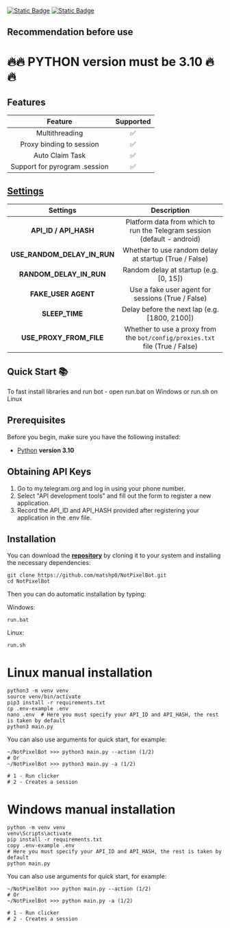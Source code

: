 [![Static Badge](https://img.shields.io/badge/Telegram-Channel-Link?style=for-the-badge&logo=Telegram&logoColor=white&logoSize=auto&color=blue)](https://t.me/+jJhUfsfFCn4zZDk0)       [![Static Badge](https://img.shields.io/badge/Telegram-Bot%20Link-Link?style=for-the-badge&logo=Telegram&logoColor=white&logoSize=auto&color=blue)](https://t.me/catsgang_bot/join?startapp=BBbpkhoDpCz4-1wY-ZHVs)

## Recommendation before use

# 🔥🔥 PYTHON version must be 3.10 🔥🔥


## Features  
|                         Feature                          | Supported |
|:--------------------------------------------------------:|:---------:|
|                      Multithreading                      |     ✅     |
|                 Proxy binding to session                 |     ✅     |
|                    Auto Claim Task                       |     ✅     |
|              Support for pyrogram .session               |     ✅     |


## [Settings](https://github.com/GravelFire/MajorBot/blob/main/.env-example/)
|        Settings         |                                 Description                                  |
|:-----------------------:|:----------------------------------------------------------------------------:|
|  **API_ID / API_HASH**  |   Platform data from which to run the Telegram session (default - android)   |
| **USE_RANDOM_DELAY_IN_RUN**  |            Whether to use random delay at startup (True / False)             |
| **RANDOM_DELAY_IN_RUN**      |                    Random delay at startup (e.g. [0, 15])                    |
| **FAKE_USER AGENT** |              Use a fake user agent for sessions (True / False)               |
| **SLEEP_TIME**          |                Delay before the next lap (e.g. [1800, 2100])                 |
| **USE_PROXY_FROM_FILE** | Whether to use a proxy from the `bot/config/proxies.txt` file (True / False) |

## Quick Start 📚

To fast install libraries and run bot - open run.bat on Windows or run.sh on Linux

## Prerequisites
Before you begin, make sure you have the following installed:
- [Python](https://www.python.org/downloads/) **version 3.10**

## Obtaining API Keys
1. Go to my.telegram.org and log in using your phone number.
2. Select "API development tools" and fill out the form to register a new application.
3. Record the API_ID and API_HASH provided after registering your application in the .env file.

## Installation
You can download the [**repository**](https://github.com/GravelFire/CatsGangBot) by cloning it to your system and installing the necessary dependencies:
```shell
git clone https://github.com/matshp0/NotPixelBot.git
cd NotPixelBot
```

Then you can do automatic installation by typing:

Windows:
```shell
run.bat
```

Linux:
```shell
run.sh
```

# Linux manual installation
```shell
python3 -m venv venv
source venv/bin/activate
pip3 install -r requirements.txt
cp .env-example .env
nano .env  # Here you must specify your API_ID and API_HASH, the rest is taken by default
python3 main.py
```

You can also use arguments for quick start, for example:
```shell
~/NotPixelBot >>> python3 main.py --action (1/2)
# Or
~/NotPixelBot >>> python3 main.py -a (1/2)

# 1 - Run clicker
# 2 - Creates a session
```

# Windows manual installation
```shell
python -m venv venv
venv\Scripts\activate
pip install -r requirements.txt
copy .env-example .env
# Here you must specify your API_ID and API_HASH, the rest is taken by default
python main.py
```

You can also use arguments for quick start, for example:
```shell
~/NotPixelBot >>> python main.py --action (1/2)
# Or
~/NotPixelBot >>> python main.py -a (1/2)

# 1 - Run clicker
# 2 - Creates a session
```
